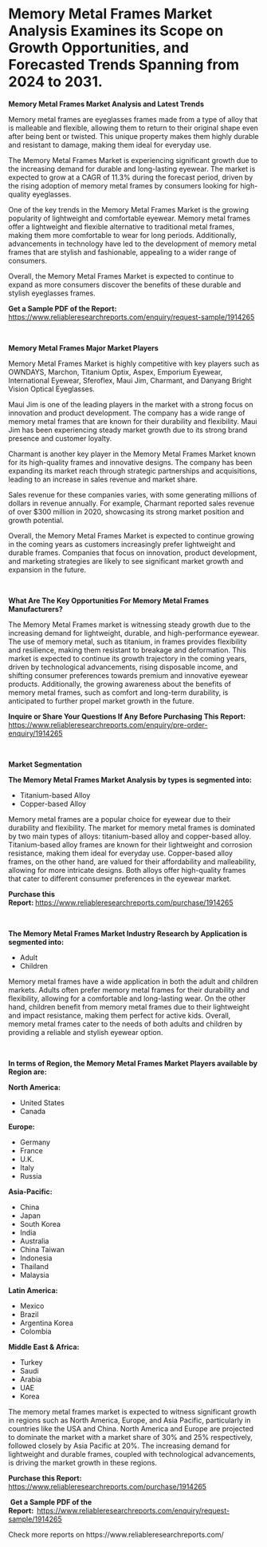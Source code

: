 <p><h1>Memory Metal Frames Market Analysis Examines its Scope on Growth Opportunities, and Forecasted Trends Spanning from 2024 to 2031.</h1></p><p><strong>Memory Metal Frames Market Analysis and Latest Trends</strong></p>
<p><p>Memory metal frames are eyeglasses frames made from a type of alloy that is malleable and flexible, allowing them to return to their original shape even after being bent or twisted. This unique property makes them highly durable and resistant to damage, making them ideal for everyday use.</p><p>The Memory Metal Frames Market is experiencing significant growth due to the increasing demand for durable and long-lasting eyewear. The market is expected to grow at a CAGR of 11.3% during the forecast period, driven by the rising adoption of memory metal frames by consumers looking for high-quality eyeglasses.</p><p>One of the key trends in the Memory Metal Frames Market is the growing popularity of lightweight and comfortable eyewear. Memory metal frames offer a lightweight and flexible alternative to traditional metal frames, making them more comfortable to wear for long periods. Additionally, advancements in technology have led to the development of memory metal frames that are stylish and fashionable, appealing to a wider range of consumers.</p><p>Overall, the Memory Metal Frames Market is expected to continue to expand as more consumers discover the benefits of these durable and stylish eyeglasses frames.</p></p>
<p><strong>Get a Sample PDF of the Report:&nbsp;</strong> <a href="https://www.reliableresearchreports.com/enquiry/request-sample/1914265">https://www.reliableresearchreports.com/enquiry/request-sample/1914265</a></p>
<p>&nbsp;</p>
<p><strong>Memory Metal Frames Major Market Players</strong></p>
<p><p>Memory Metal Frames Market is highly competitive with key players such as OWNDAYS, Marchon, Titanium Optix, Aspex, Emporium Eyewear, International Eyewear, Sferoflex, Maui Jim, Charmant, and Danyang Bright Vision Optical Eyeglasses.</p><p>Maui Jim is one of the leading players in the market with a strong focus on innovation and product development. The company has a wide range of memory metal frames that are known for their durability and flexibility. Maui Jim has been experiencing steady market growth due to its strong brand presence and customer loyalty.</p><p>Charmant is another key player in the Memory Metal Frames Market known for its high-quality frames and innovative designs. The company has been expanding its market reach through strategic partnerships and acquisitions, leading to an increase in sales revenue and market share.</p><p>Sales revenue for these companies varies, with some generating millions of dollars in revenue annually. For example, Charmant reported sales revenue of over $300 million in 2020, showcasing its strong market position and growth potential.</p><p>Overall, the Memory Metal Frames Market is expected to continue growing in the coming years as customers increasingly prefer lightweight and durable frames. Companies that focus on innovation, product development, and marketing strategies are likely to see significant market growth and expansion in the future.</p></p>
<p>&nbsp;</p>
<p><strong>What Are The Key Opportunities For Memory Metal Frames Manufacturers?</strong></p>
<p><p>The Memory Metal Frames market is witnessing steady growth due to the increasing demand for lightweight, durable, and high-performance eyewear. The use of memory metal, such as titanium, in frames provides flexibility and resilience, making them resistant to breakage and deformation. This market is expected to continue its growth trajectory in the coming years, driven by technological advancements, rising disposable income, and shifting consumer preferences towards premium and innovative eyewear products. Additionally, the growing awareness about the benefits of memory metal frames, such as comfort and long-term durability, is anticipated to further propel market growth in the future.</p></p>
<p><strong>Inquire or Share Your Questions If Any Before Purchasing This Report:</strong> <a href="https://www.reliableresearchreports.com/enquiry/pre-order-enquiry/1914265">https://www.reliableresearchreports.com/enquiry/pre-order-enquiry/1914265</a></p>
<p>&nbsp;</p>
<p><strong>Market Segmentation</strong></p>
<p><strong>The Memory Metal Frames Market Analysis by types is segmented into:</strong></p>
<p><ul><li>Titanium-based Alloy</li><li>Copper-based Alloy</li></ul></p>
<p><p>Memory metal frames are a popular choice for eyewear due to their durability and flexibility. The market for memory metal frames is dominated by two main types of alloys: titanium-based alloy and copper-based alloy. Titanium-based alloy frames are known for their lightweight and corrosion resistance, making them ideal for everyday use. Copper-based alloy frames, on the other hand, are valued for their affordability and malleability, allowing for more intricate designs. Both alloys offer high-quality frames that cater to different consumer preferences in the eyewear market.</p></p>
<p><strong>Purchase this Report:&nbsp;</strong><a href="https://www.reliableresearchreports.com/purchase/1914265">https://www.reliableresearchreports.com/purchase/1914265</a></p>
<p>&nbsp;</p>
<p><strong>The Memory Metal Frames Market Industry Research by Application is segmented into:</strong></p>
<p><ul><li>Adult</li><li>Children</li></ul></p>
<p><p>Memory metal frames have a wide application in both the adult and children markets. Adults often prefer memory metal frames for their durability and flexibility, allowing for a comfortable and long-lasting wear. On the other hand, children benefit from memory metal frames due to their lightweight and impact resistance, making them perfect for active kids. Overall, memory metal frames cater to the needs of both adults and children by providing a reliable and stylish eyewear option.</p></p>
<p>&nbsp;</p>
<p><strong>In terms of Region, the Memory Metal Frames Market Players available by Region are:</strong></p>
<p>
    <p> <strong> North America: </strong>
        <ul>
            <li>United States</li>
            <li>Canada</li>
        </ul>
        </p> 
    <p> <strong> Europe: </strong>
        <ul>
            <li>Germany</li>
            <li>France</li>
            <li>U.K.</li>
            <li>Italy</li>
            <li>Russia</li>
        </ul>
        </p> 
    <p> <strong> Asia-Pacific: </strong>
        <ul>
            <li>China</li>
            <li>Japan</li>
            <li>South Korea</li>
            <li>India</li>
            <li>Australia</li>
            <li>China Taiwan</li>
            <li>Indonesia</li>
            <li>Thailand</li>
            <li>Malaysia</li>
        </ul>
        </p> 
    <p> <strong> Latin America: </strong>
        <ul>
            <li>Mexico</li>
            <li>Brazil</li>
            <li>Argentina Korea</li>
            <li>Colombia</li>
        </ul>
        </p> 
    <p> <strong> Middle East & Africa: </strong>
        <ul>
            <li>Turkey</li>
            <li>Saudi</li>
            <li>Arabia</li>
            <li>UAE</li>
            <li>Korea</li>
        </ul>
    </p>
    </p>
<p><p>The memory metal frames market is expected to witness significant growth in regions such as North America, Europe, and Asia Pacific, particularly in countries like the USA and China. North America and Europe are projected to dominate the market with a market share of 30% and 25% respectively, followed closely by Asia Pacific at 20%. The increasing demand for lightweight and durable frames, coupled with technological advancements, is driving the market growth in these regions.</p></p>
<p><strong>Purchase this Report: </strong><a href="https://www.reliableresearchreports.com/purchase/1914265">https://www.reliableresearchreports.com/purchase/1914265</a></p>
<p>&nbsp;<strong>Get a Sample PDF of the Report:&nbsp;&nbsp;</strong><a href="https://www.reliableresearchreports.com/enquiry/request-sample/1914265">https://www.reliableresearchreports.com/enquiry/request-sample/1914265</a></p>
<p><strong></strong></p>
<p>Check more reports on https://www.reliableresearchreports.com/</p>